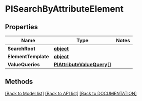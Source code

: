 # PISearchByAttributeElement

## Properties
Name | Type | Notes
------------ | ------------- | -------------
**SearchRoot** | **[**object**](../Model/Object.md)**
**ElementTemplate** | **[**object**](../Model/Object.md)**
**ValueQueries** | **[**PIAttributeValueQuery[]**](../Model/PIAttributeValueQuery.md)**

## Methods
[[Back to Model list]](../../DOCUMENTATION.md#documentation-for-models) [[Back to API list]](../../DOCUMENTATION.md#documentation-for-api-endpoints) [[Back to DOCUMENTATION]](../../DOCUMENTATION.md)
